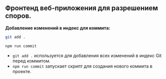 ## Фронтенд веб-приложения для разрешением споров.

**Добавление изменений в индекс для коммита:**

```bash
git add .
```

```bash
npm run commit
```

- `git add .` используется для добавления всех изменений в индекс Git перед коммитом.
- `npm run commit` запускает скрипт для создания нового коммита в проекте.
